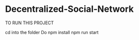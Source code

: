 # Decentralized-Social-Network

TO RUN THIS PROJECT

cd into the folder
Do npm install
npm run start
